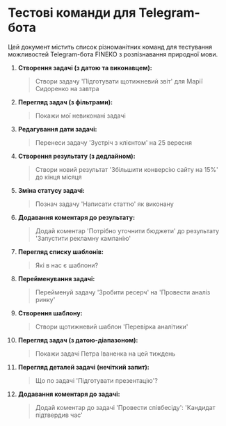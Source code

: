 # Тестові команди для Telegram-бота

Цей документ містить список різноманітних команд для тестування можливостей Telegram-бота FINEKO з розпізнавання природної мови.

1.  **Створення задачі (з датою та виконавцем):**
    > Створи задачу 'Підготувати щотижневий звіт' для Марії Сидоренко на завтра

2.  **Перегляд задач (з фільтрами):**
    > Покажи мої невиконані задачі

3.  **Редагування дати задачі:**
    > Перенеси задачу 'Зустріч з клієнтом' на 25 вересня

4.  **Створення результату (з дедлайном):**
    > Створи новий результат 'Збільшити конверсію сайту на 15%' до кінця місяця

5.  **Зміна статусу задачі:**
    > Познач задачу 'Написати статтю' як виконану

6.  **Додавання коментаря до результату:**
    > Додай коментар 'Потрібно уточнити бюджети' до результату 'Запустити рекламну кампанію'

7.  **Перегляд списку шаблонів:**
    > Які в нас є шаблони?

8.  **Перейменування задачі:**
    > Перейменуй задачу 'Зробити ресерч' на 'Провести аналіз ринку'

9.  **Створення шаблону:**
    > Створи щотижневий шаблон 'Перевірка аналітики'

10. **Перегляд задач (з датою-діапазоном):**
    > Покажи задачі Петра Іваненка на цей тиждень

11. **Перегляд деталей задачі (нечіткий запит):**
    > Що по задачі 'Підготувати презентацію'?

12. **Додавання коментаря до задачі:**
    > Додай коментар до задачі 'Провести співбесіду': 'Кандидат підтвердив час'

    